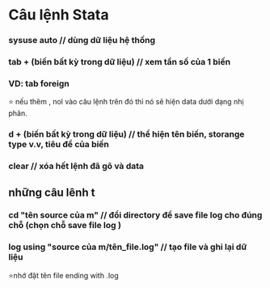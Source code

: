 # Câu lệnh Stata

### sysuse auto // dùng dữ liệu hệ thống 

### tab + (biến bất kỳ trong dữ liệu) // xem tần số của 1 biến
### VD: tab foreign
  ⭐ nếu thêm , nol vào câu lệnh trên đó thì nó sẽ hiện data dưới dạng nhị phân.

### d + (biến bất kỳ trong dữ liệu) // thể hiện tên biến, storange type v.v, tiêu đề của biến

### clear // xóa hết lệnh đã gõ và data
## những câu lênh t
### cd "tên source của m" // đổi directory để save file log cho đúng chỗ (chọn chỗ save file log )
### log using "source của m/**tên_file.log**" // tạo file và ghi lại dữ liệu
⭐nhớ đặt tên file ending with .log


